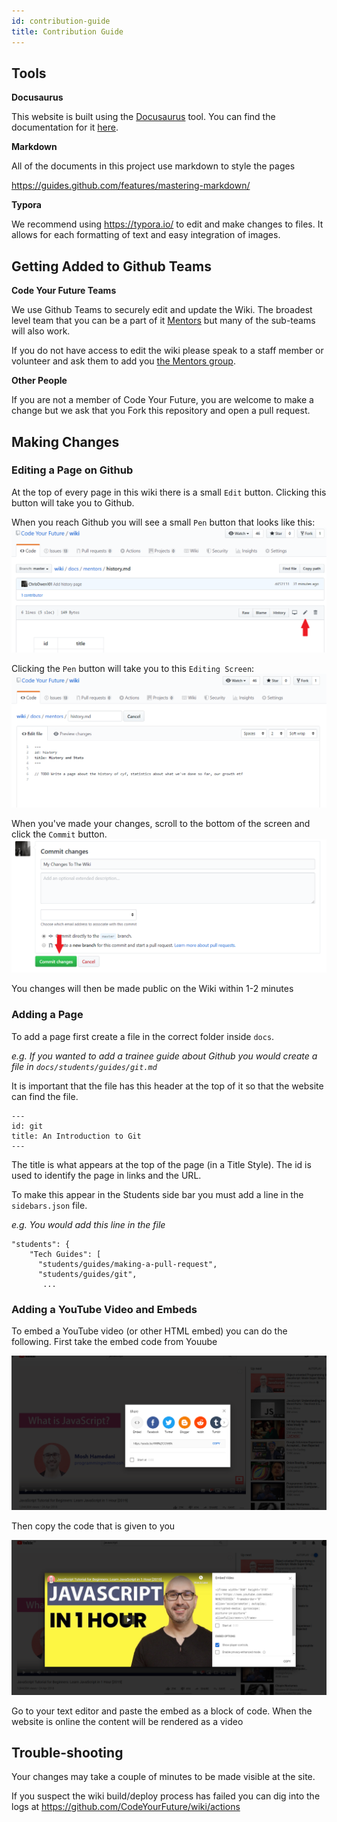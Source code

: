 ```yaml
---
id: contribution-guide
title: Contribution Guide
---
```


## Tools

**Docusaurus**

This website is built using the [Docusaurus](https://docusaurus.io) tool. You can find the documentation for it [here](https://docusaurus.io/docs/en/installation).

**Markdown**

All of the documents in this project use markdown to style the pages

https://guides.github.com/features/mastering-markdown/

**Typora**

We recommend using https://typora.io/ to edit and make changes to files. It allows for each formatting of text and easy integration of images.

## Getting Added to Github Teams

**Code Your Future Teams**

We use Github Teams to securely edit and update the Wiki. The broadest level team that you can be a part of it [Mentors](https://github.com/orgs/CodeYourFuture/teams/mentors) but many of the sub-teams will also work.

If you do not have access to edit the wiki please speak to a staff member or volunteer and ask them to add you [the Mentors group](https://github.com/orgs/CodeYourFuture/teams/mentors).

**Other People**

If you are not a member of Code Your Future, you are welcome to make a change but we ask that you Fork this repository and open a pull request.

## Making Changes

### Editing a Page on Github

At the top of every page in this wiki there is a small `Edit` button. Clicking this button will take you to Github.

When you reach Github you will see a small `Pen` button that looks like this:
<img src="assets/contribution-guide/editgithub.png" alt="Edit Github" style="zoom: 50%;" />

Clicking the `Pen` button will take you to this `Editing Screen`:
<img src="assets/contribution-guide/editpagegithub.png" alt="Edit Page Github" style="zoom:50%;" />

When you've made your changes, scroll to the bottom of the screen and click the `Commit` button.
<img src="assets/contribution-guide/commit.png" alt="Commit Github" style="zoom:50%;" />

You changes will then be made public on the Wiki within 1-2 minutes

### Adding a Page

To add a page first create a file in the correct folder inside `docs`.

_e.g. If you wanted to add a trainee guide about Github you would create a file in `docs/students/guides/git.md`_

It is important that the file has this header at the top of it so that the website can find the file.

```
---
id: git
title: An Introduction to Git
---
```

The title is what appears at the top of the page (in a Title Style). The id is used to identify the page in links and the URL.

To make this appear in the Students side bar you must add a line in the `sidebars.json` file.

_e.g. You would add this line in the file_

```
"students": {
    "Tech Guides": [
      "students/guides/making-a-pull-request",
      "students/guides/git",
       ...
```

### Adding a YouTube Video and Embeds

To embed a YouTube video (or other HTML embed) you can do the following. First take the embed code from Youube

<img src="assets/contribution-guide/image-20200207143512693.png" alt="image-20200207143512693" style="zoom: 50%;" />

Then copy the code that is given to you

<img src="assets/contribution-guide/image-20200207143542429.png" alt="image-20200207143542429" style="zoom: 50%;" />

Go to your text editor and paste the embed as a block of code. When the website is online the content will be rendered as a video

## Trouble-shooting

Your changes may take a couple of minutes to be made visible at the site.

If you suspect the wiki build/deploy process has failed you can dig into the logs at https://github.com/CodeYourFuture/wiki/actions

